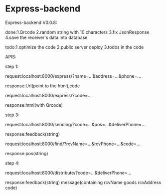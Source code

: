 # Express-backend
Express-backend V0.0.8:

done:1.Qrcode 2.random string with 10 characters 3.fix JsonResponse 4.save the receiver's data into database

todo:1.optimize the code 2.public server deploy 3.todos in the code

APIS:

step 1:

request:localhost:8000/express/?name=...&address=...&phone=...

response:Url(point to the html),code

request:localhost:8000/express/?code=....

response:html(with Qrcode)

step 3:

request:localhost:8000/sending/?code=...&pos=...&deliverPhone=...

response:feedback(string)

request:localhost:8000/find/?rcvName=...&rcvPhone=...&code=...

response:pos(string)

step 4:

request:localhost:8000/distribute/?code=...&deliverPhone=...

response:feedback(string) message(containing rcvName goods rcvAddress code)

